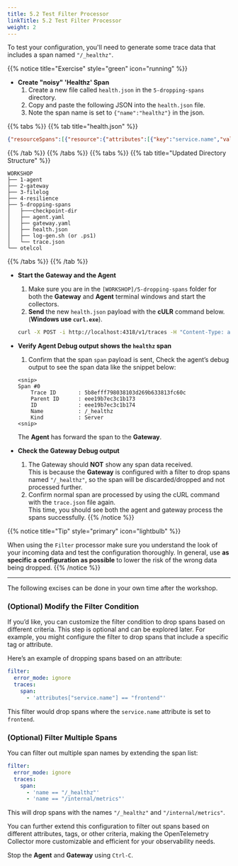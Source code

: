 ```yaml
---
title: 5.2 Test Filter Processor
linkTitle: 5.2 Test Filter Processor
weight: 2
---
```


To test your configuration, you'll need to generate some trace data that includes a span named `"/_healthz"`.

{{% notice title="Exercise" style="green" icon="running" %}}

- **Create "noisy" 'Healthz' Span**
  1. Create a new file called `health.json` in the `5-dropping-spans` directory.
  2. Copy and paste the following JSON into the `health.json` file.
  3. Note the span name is set to `{"name":"healthz"}` in the json.

{{% tabs %}}
{{% tab title="health.json" %}}

```json
{"resourceSpans":[{"resource":{"attributes":[{"key":"service.name","value":{"stringValue":"frontend"}}]},"scopeSpans":[{"scope":{"name":"healthz","version":"1.0.0","attributes":[{"key":"my.scope.attribute","value":{"stringValue":"some scope attribute"}}]},"spans":[{"traceId":"5B8EFFF798038103D269B633813FC60C","spanId":"EEE19B7EC3C1B174","parentSpanId":"EEE19B7EC3C1B173","name":"/_healthz","startTimeUnixNano":"1544712660000000000","endTimeUnixNano":"1544712661000000000","kind":2,"attributes":[]}]}]}]}
```

{{% /tab %}}
{{% /tabs %}}
{{% tabs %}}
{{% tab title="Updated Directory Structure" %}}

```text
WORKSHOP
├── 1-agent
├── 2-gateway
├── 3-filelog
├── 4-resilience
├── 5-dropping-spans
│   ├───checkpoint-dir
│   ├── agent.yaml
│   ├── gateway.yaml
│   ├── health.json
│   ├── log-gen.sh (or .ps1)
│   └── trace.json
└── otelcol
```

{{% /tabs %}}
{{% /tab %}}

- **Start the Gateway and the Agent**
  1. Make sure you are in the `[WORKSHOP]/5-dropping-spans` folder for both the **Gateway** and **Agent** terminal windows and start the collectors.
  2. **Send** the new `health.json` payload with the **cULR** command below. (**Windows use `curl.exe`**).
  
  ```sh
  curl -X POST -i http://localhost:4318/v1/traces -H "Content-Type: application/json" -d "@health.json"
  ```

- **Verify Agent Debug output shows the `healthz` span**
  1. Confirm that the span `span` payload is sent, Check the agent’s debug output to see the span data like the snippet below:

  ```text
  <snip>
  Span #0
      Trace ID       : 5b8efff798038103d269b633813fc60c
      Parent ID      : eee19b7ec3c1b173
      ID             : eee19b7ec3c1b174
      Name           : /_healthz
      Kind           : Server
  <snip>
  ```

  The **Agent** has forward the span to the **Gateway**.
  
- **Check the Gateway Debug output**
  1. The Gateway should **NOT** show any span data received.  
  This is because the **Gateway** is configured with a filter to drop spans named `"/_healthz"`, so the span will be discarded/dropped and not processed further.
  2. Confirm normal span are processed by using the cURL command with the `trace.json` file again.  
  This time, you should see both the agent and gateway process the spans successfully.
{{% /notice %}}

{{% notice title="Tip" style="primary" icon="lightbulb" %}}

When using the `Filter` processor make sure you understand the look of your incoming data and test the configuration thoroughly. In general, use **as specific a configuration as possible** to lower the risk of the wrong data being dropped.
{{% /notice %}}

---
The following excises can be done in your own time after the workshop.

### (Optional) Modify the Filter Condition

If you’d like, you can customize the filter condition to drop spans based on different criteria. This step is optional and can be explored later. For example, you might configure the filter to drop spans that include a specific tag or attribute.

Here’s an example of dropping spans based on an attribute:

```yaml
filter:
  error_mode: ignore
  traces:
    span:
      - 'attributes["service.name"] == "frontend"'
```

This filter would drop spans where the `service.name` attribute is set to `frontend`.

### (Optional) Filter Multiple Spans

You can filter out multiple span names by extending the span list:

```yaml
filter:
  error_mode: ignore
  traces:
    span:
      - 'name == "/_healthz"'
      - 'name == "/internal/metrics"'
```

This will drop spans with the names `"/_healthz"` and `"/internal/metrics"`.

You can further extend this configuration to filter out spans based on different attributes, tags, or other criteria, making the OpenTelemetry Collector more customizable and efficient for your observability needs.

Stop the **Agent** and **Gateway** using `Ctrl-C`.

